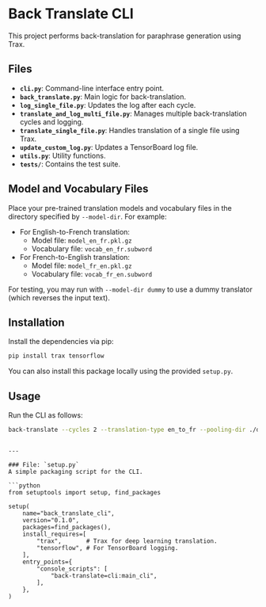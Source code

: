 # Back Translate CLI

This project performs back-translation for paraphrase generation using Trax.

## Files

- **`cli.py`**: Command-line interface entry point.
- **`back_translate.py`**: Main logic for back-translation.
- **`log_single_file.py`**: Updates the log after each cycle.
- **`translate_and_log_multi_file.py`**: Manages multiple back-translation cycles and logging.
- **`translate_single_file.py`**: Handles translation of a single file using Trax.
- **`update_custom_log.py`**: Updates a TensorBoard log file.
- **`utils.py`**: Utility functions.
- **`tests/`**: Contains the test suite.

## Model and Vocabulary Files

Place your pre-trained translation models and vocabulary files in the directory specified by `--model-dir`. For example:
- For English-to-French translation:
  - Model file: `model_en_fr.pkl.gz`
  - Vocabulary file: `vocab_en_fr.subword`
- For French-to-English translation:
  - Model file: `model_fr_en.pkl.gz`
  - Vocabulary file: `vocab_fr_en.subword`

For testing, you may run with `--model-dir dummy` to use a dummy translator (which reverses the input text).

## Installation

Install the dependencies via pip:

```bash
pip install trax tensorflow
```

You can also install this package locally using the provided `setup.py`.

## Usage

Run the CLI as follows:

```bash
back-translate --cycles 2 --translation-type en_to_fr --pooling-dir ./data/pooling --model-dir ./models --log-dir ./logs
```
```

---

### File: `setup.py`
A simple packaging script for the CLI.

```python
from setuptools import setup, find_packages

setup(
    name="back_translate_cli",
    version="0.1.0",
    packages=find_packages(),
    install_requires=[
        "trax",       # Trax for deep learning translation.
        "tensorflow", # For TensorBoard logging.
    ],
    entry_points={
        "console_scripts": [
            "back-translate=cli:main_cli",
        ],
    },
)